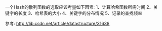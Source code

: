
一个Hash的散列函数的选取应该考量如下因素:
1、计算哈希函数所需时间
2、关键字的长度
3、哈希表的大小
4、关键字的分布情况
5、记录的查找频率

参考:
http://lib.csdn.net/article/datastructure/31638
